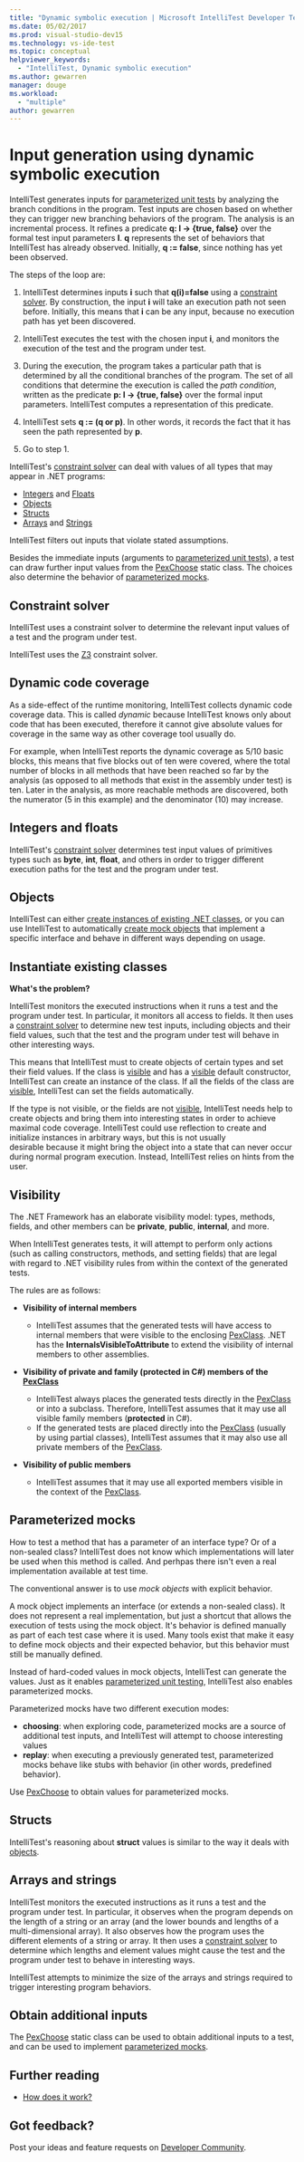 ```yaml
---
title: "Dynamic symbolic execution | Microsoft IntelliTest Developer Test Tool"
ms.date: 05/02/2017
ms.prod: visual-studio-dev15
ms.technology: vs-ide-test
ms.topic: conceptual
helpviewer_keywords: 
  - "IntelliTest, Dynamic symbolic execution"
ms.author: gewarren
manager: douge
ms.workload: 
  - "multiple"
author: gewarren
---
```

# Input generation using dynamic symbolic execution

IntelliTest generates inputs for 
[parameterized unit tests](test-generation.md#parameterized-unit-testing)
by analyzing the branch conditions in the program. 
Test inputs are chosen based on whether they can 
trigger new branching behaviors of the program. 
The analysis is an incremental process. It refines a 
predicate **q: I -> {true, false}** over the formal 
test input parameters **I**. **q** represents the set
of behaviors that IntelliTest has already observed. 
Initially, **q := false**, since nothing has yet been 
observed.

The steps of the loop are:

1. IntelliTest determines inputs **i** such that **q(i)=false**
   using a [constraint solver](#constraint-solver). 
   By construction, the input **i** will take an 
   execution path not seen before. Initially, this 
   means that **i** can be any input, because no
   execution path has yet been discovered.

1. IntelliTest executes the test with the chosen 
   input **i**, and monitors the execution of the 
   test and the program under test.

1. During the execution, the program takes a 
   particular path that is determined by all the 
   conditional branches of the program. The set of 
   all conditions that determine the execution is 
   called the *path condition*, written as the 
   predicate **p: I -> {true, false}** over the formal
   input parameters. IntelliTest computes a 
   representation of this predicate.

1. IntelliTest sets **q := (q or p)**. In other words,
   it records the fact that it has seen the path 
   represented by **p**.

1. Go to step 1.

IntelliTest's [constraint solver](#constraint-solver)
can deal with values of all types that may appear in 
.NET programs:

* [Integers](#integers-and-floats) and [Floats](#integers-and-floats)
* [Objects](#objects)
* [Structs](#structs)
* [Arrays](#arrays-and-strings) and [Strings](#arrays-and-strings)

IntelliTest filters out inputs that violate stated assumptions.

Besides the immediate inputs (arguments to 
[parameterized unit tests](test-generation.md#parameterized-unit-testing)),
a test can draw further input values from the 
[PexChoose](static-helper-classes.md#pexchoose)
static class. The choices also determine the behavior of 
[parameterized mocks](#parameterized-mocks).

<a name="constraint-solver"></a>
## Constraint solver

IntelliTest uses a constraint solver to determine 
the relevant input values of a test and the 
program under test.

IntelliTest uses the 
[Z3](https://github.com/Z3Prover/z3/wiki) constraint solver.

<a name="dynamic-code-coverage"></a>
## Dynamic code coverage

As a side-effect of the runtime monitoring, 
IntelliTest collects dynamic code coverage data. 
This is called *dynamic* because IntelliTest knows 
only about code that has been executed, therefore it 
cannot give absolute values for coverage in the same way 
as other coverage tool usually do. 

For example, when IntelliTest reports the dynamic 
coverage as 5/10 basic blocks, this means that five 
blocks out of ten were covered, where the total
number of blocks in all methods that have been reached
so far by the analysis (as opposed to all methods 
that exist in the assembly under test) is ten.
Later in the analysis, as more reachable methods
are discovered, both the numerator (5 in this example)
and the denominator (10) may increase.

<a name="integers-and-floats"></a>
## Integers and floats

IntelliTest's [constraint solver](#constraint-solver)
determines test input values of primitives types such
as **byte**, **int**, **float**, and others in order 
to trigger different execution paths for the test and
the program under test.

<a name="objects"></a>
## Objects

IntelliTest can either 
[create instances of existing .NET classes](#existing-classes), 
or you can use IntelliTest to automatically 
[create mock objects](#parameterized-mocks) that 
implement a specific interface and behave in different
ways depending on usage.

<a name="existing-classes"></a>
## Instantiate existing classes

**What's the problem?**

IntelliTest monitors the executed instructions when 
it runs a test and the program under test. In 
particular, it monitors all access to fields. It then
uses a [constraint solver](#constraint-solver) to 
determine new test inputs, including objects and 
their field values, such that the test and the 
program under test will behave in other interesting ways.

This means that IntelliTest must to create objects of
certain types and set their field values. If the 
class is [visible](#visibility) and has a 
[visible](#visibility) default constructor, 
IntelliTest can create an instance of the class.
If all the fields of the class are [visible](#visibility), 
IntelliTest can set the fields automatically.

If the type is not visible, or the fields are not 
[visible](#visibility), IntelliTest needs help to 
create objects and bring them into interesting states
in order to achieve maximal code coverage. IntelliTest
could use reflection to create and initialize 
instances in arbitrary ways, but this is not usually  
desirable because it might bring the object into a 
state that can never occur during normal program 
execution. Instead, IntelliTest relies on hints from 
the user.

<a name="visibility"></a>
## Visibility

The .NET Framework has an elaborate visibility model:
types, methods, fields, and other members can be 
**private**, **public**, **internal**, and more.

When IntelliTest generates tests, it will attempt to 
perform only actions (such as calling constructors, 
methods, and setting fields) that are legal with regard
to .NET visibility rules from within the context of 
the generated tests.

The rules are as follows:

* **Visibility of internal members**
  * IntelliTest assumes that the generated tests will have access 
  to internal members that were visible to the 
  enclosing [PexClass](attribute-glossary.md#pexclass).
  .NET has the **InternalsVisibleToAttribute** to 
  extend the visibility of internal members to other assemblies.<p />

* **Visibility of private and family (protected in C#) members of the 
  [PexClass](attribute-glossary.md#pexclass)**
  * IntelliTest always places the generated tests directly
    in the [PexClass](attribute-glossary.md#pexclass)
    or into a subclass. Therefore, IntelliTest 
    assumes that it may use all visible family
    members (**protected** in C#).
  * If the generated tests are placed directly into 
    the [PexClass](attribute-glossary.md#pexclass) 
    (usually by using partial classes), IntelliTest 
    assumes that it may also use all private members of the
    [PexClass](attribute-glossary.md#pexclass).<p />

* **Visibility of public members**
  * IntelliTest assumes that it may use all exported members visible in the context of the [PexClass](attribute-glossary.md#pexclass).

<a name="parameterized-mocks"></a>
## Parameterized mocks

How to test a method that has a parameter of an 
interface type? Or of a non-sealed class? IntelliTest
does not know which implementations will later be 
used when this method is called. And perhpas there isn't
even a real implementation available at test time.

The conventional answer is to use *mock objects* with 
explicit behavior. 

A mock object implements an interface (or extends a 
non-sealed class). It does not represent a real 
implementation, but just a shortcut that allows the 
execution of tests using the mock object. It's 
behavior is defined manually as part of each test 
case where it is used. Many tools exist that make it 
easy to define mock objects and their expected 
behavior, but this behavior must still be manually defined.

Instead of hard-coded values in mock objects, 
IntelliTest can generate the values. Just as 
it enables [parameterized unit testing](test-generation.md#parameterized-unit-testing), 
IntelliTest  also enables parameterized mocks.

Parameterized mocks have two different execution modes:

* **choosing**: when exploring code, parameterized 
  mocks are a source of additional test inputs, and 
  IntelliTest will attempt to choose interesting values
* **replay**: when executing a previously generated 
  test, parameterized mocks behave like stubs with 
  behavior (in other words, predefined behavior).

Use [PexChoose](static-helper-classes.md#pexchoose) 
to obtain values for parameterized mocks.

<a name="structs"></a>
## Structs

IntelliTest's reasoning about **struct** values is 
similar to the way it deals with [objects](#objects).

<a name="arrays-and-strings"></a>
## Arrays and strings

IntelliTest monitors the executed instructions as 
it runs a test and the program under test. In 
particular, it observes when the program depends on 
the length of a string or an array (and the lower 
bounds and lengths of a multi-dimensional array). 
It also observes how the program uses the different
elements of a string or array. It then uses a 
[constraint solver](#constraint-solver) to determine
which lengths and element values might cause the test
and the program under test to behave in interesting ways.

IntelliTest attempts to minimize the size of the 
arrays and strings required to trigger interesting 
program behaviors.

<a name="additional-inputs"></a>
## Obtain additional inputs

The [PexChoose](static-helper-classes.md#pexchoose) static class can be used to obtain additional inputs to a test, and can be used to implement [parameterized mocks](#parameterized-mocks).

<a name="further-reading"></a>
## Further reading

* [How does it work?](https://blogs.msdn.microsoft.com/devops/2014/12/11/smart-unit-tests-a-mental-model/)

## Got feedback?

Post your ideas and feature requests on [Developer Community](https://developercommunity.visualstudio.com/content/idea/post.html?space=8).